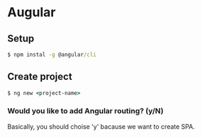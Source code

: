 # Augular

## Setup

````cmd
$ npm instal -g @angular/cli
````

## Create project

````cmd
$ ng new <project-name>
````

### Would you like to add Angular routing? (y/N) 

Basically, you should choise 'y' bacause we want to create SPA.